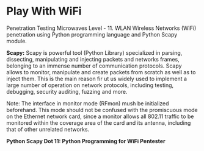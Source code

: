 # Play With WiFi

Penetration Testing Microwaves Level - 11.
WLAN Wireless Networks (WiFi) penetration using Python programming language and Python Scapy module.

**Scapy:** Scapy is powerful tool (Python Library) specialized in parsing, dissecting, manipulating and injecting 
packets and networks frames, belonging to an immense number of communication protocols. Scapy allows to monitor, 
manipulate and create packets from scratch as well as to inject them. This is the main reason fir ut us widely used 
to implement a large number of operation on network protocols, including testing, debugging, security auditing, 
fuzzing and more.

Note: The interface in monitor mode (RFmon) mush be initialized beforehand. This mode should not be confused with the 
promiscuous mode on the Ethernet network card, since a monitor allows all 802.11 traffic to be monitored within the 
coverage area of the card and its antenna, including that of other unrelated networks.

**Python Scapy Dot 11: Python Programming for WiFi Pentester**
